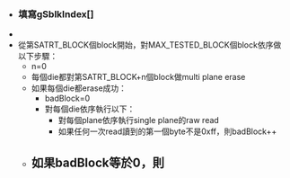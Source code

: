 - ### 填寫gSblkIndex[]
-
- 從第SATRT_BLOCK個block開始，對MAX_TESTED_BLOCK個block依序做以下步驟：
	- n=0
	- 每個die都對第SATRT_BLOCK+n個block做multi plane erase
	- 如果每個die都erase成功：
		- badBlock=0
		- 對每個die依序執行以下：
			- 對每個plane依序執行single plane的raw read
			- 如果任何一次read讀到的第一個byte不是0xff，則badBlock++
	- 如果badBlock等於0，則
		-
